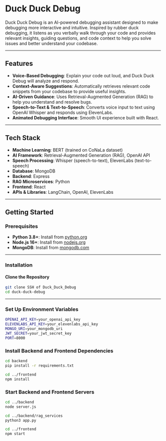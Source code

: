 # Duck Duck Debug

Duck Duck Debug is an AI-powered debugging assistant designed to make debugging more interactive and intuitive. Inspired by rubber duck debugging, it listens as you verbally walk through your code and provides relevant insights, guiding questions, and code context to help you solve issues and better understand your codebase.

---

## Features

- **Voice-Based Debugging**: Explain your code out loud, and Duck Duck Debug will analyze and respond.
- **Context-Aware Suggestions**: Automatically retrieves relevant code snippets from your codebase to provide useful insights.
- **AI-Driven Guidance**: Uses Retrieval-Augmented Generation (RAG) to help you understand and resolve bugs.
- **Speech-to-Text & Text-to-Speech**: Converts voice input to text using OpenAI Whisper and responds using ElevenLabs.
- **Animated Debugging Interface**: Smooth UI experience built with React.

---

## Tech Stack

- **Machine Learning**: BERT (trained on CoNaLa dataset)
- **AI Framework**: Retrieval-Augmented Generation (RAG), OpenAI API
- **Speech Processing**: Whisper (speech-to-text), ElevenLabs (text-to-speech)
- **Database**: MongoDB
- **Backend**: Express
- **RAG Microservices**: Python
- **Frontend**: React
- **APIs & Libraries**: LangChain, OpenAI, ElevenLabs

---

## Getting Started

### Prerequisites

- **Python 3.8+**: Install from [python.org](https://www.python.org/)
- **Node.js 16+**: Install from [nodejs.org](https://nodejs.org/)
- **MongoDB**: Install from [mongodb.com](https://www.mongodb.com/)

---

### Installation

#### Clone the Repository
```bash
git clone SSH of Duck_Duck_Debug
cd duck-duck-debug
```

---

### Set Up Environment Variables
```bash
OPENAI_API_KEY=your_openai_api_key
ELEVENLABS_API_KEY=your_elevenlabs_api_key
MONGO_URI=your_mongodb_uri
JWT_SECRET=your_jwt_secret_key
PORT=8000
```

### Install Backend and Frontend Dependencies
```bash
cd backend
pip install -r requirements.txt

cd ../frontend
npm install
```

### Start Backend and Frontend Servers
```bash
cd ../backend
node server.js

cd ../backend/rag_services
python3 app.py

cd ../frontend
npm start
```

